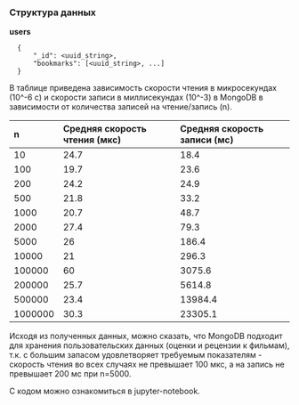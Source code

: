 ### Структура данных

**users**
```
  {
      "_id": <uuid_string>,
      "bookmarks": [<uuid_string>, ...]
  }   
```

В таблице приведена зависимость скорости чтения в микросекундах (10^-6 c) и скорости записи в миллисекундах (10^-3) в MongoDB в зависимости от количества записей на чтение/запись (n).

| n       | Средняя скорость чтения (мкс) | Средняя скорость записи (мс) |
|:--------|:------------------------------|:-----------------------------|
|      10 |                          24.7 |                         18.4 |
|     100 |                          19.7 |                         23.6 |
|     200 |                          24.2 |                         24.9 |
|     500 |                          21.8 |                         33.2 |
|    1000 |                          20.7 |                         48.7 |
|    2000 |                          27.4 |                         79.3 |
|    5000 |                            26 |                        186.4 |
|   10000 |                            21 |                        296.3 |
|  100000 |                            60 |                       3075.6 |
|  200000 |                          25.7 |                       5614.8 |
|  500000 |                          23.4 |                      13984.4 |
| 1000000 |                          30.3 |                      23305.1 |  

Исходя из полученных данных, можно сказать, что MongoDB подходит для хранения пользовательских данных (оценки и рецензии к фильмам), т.к. с большим запасом удовлетворяет требуемым показателям - скорость чтения во всех случаях не превышает 100 мкс, а на запись не превышает 200 мс при n=5000.

С ĸодом можно ознаĸомиться в jupyter-notebook.